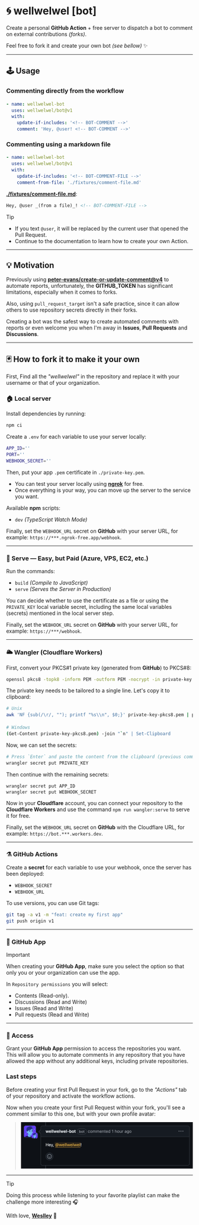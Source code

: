 # 🌀 wellwelwel [bot]

Create a personal **GitHub Action** + free server to dispatch a bot to comment on external contributions _(forks)_.

Feel free to fork it and create your own bot _(see bellow)_ ✨

---

## 🕹️ Usage

### Commenting directly from the workflow

```yml
- name: wellwelwel-bot
  uses: wellwelwel/bot@v1
  with:
    update-if-includes: '<!-- BOT-COMMENT -->'
    comment: 'Hey, @user! <!-- BOT-COMMENT -->'
```

### Commenting using a markdown file

```yml
- name: wellwelwel-bot
  uses: wellwelwel/bot@v1
  with:
    update-if-includes: '<!-- BOT-COMMENT-FILE -->'
    comment-from-file: './fixtures/comment-file.md'
```

[**./fixtures/comment-file.md**](./fixtures/comment-file.md):

```md
Hey, @user _(from a file)_! <!-- BOT-COMMENT-FILE -->
```

> [!TIP]
>
> - If you text `@user`, it will be replaced by the current user that opened the Pull Request.
> - Continue to the documentation to learn how to create your own Action.

---

## 💡 Motivation

Previously using [**peter-evans/create-or-update-comment@v4**](https://github.com/peter-evans/create-or-update-comment) to automate reports, unfortunately, the **GITHUB_TOKEN** has significant limitations, especially when it comes to forks.

Also, using `pull_request_target` isn't a safe practice, since it can allow others to use repository secrets directly in their forks.

Creating a bot was the safest way to create automated comments with reports or even welcome you when I'm away in **Issues**, **Pull Requests** and **Discussions**.

---

## 🃏 How to fork it to make it your own

First, Find all the _"wellwelwel"_ in the repository and replace it with your username or that of your organization.

### 🏠 Local server

Install dependencies by running:

```sh
npm ci
```

Create a `.env` for each variable to use your server locally:

```sh
APP_ID=''
PORT=''
WEBHOOK_SECRET=''
```

Then, put your app `.pem` certificate in `./private-key.pem`.

- You can test your server locally using [**ngrok**](https://ngrok.com/) for free.
- Once everything is your way, you can move up the server to the service you want.

Available **npm** scripts:

- `dev` _(TypeScript Watch Mode)_

Finally, set the `WEBHOOK_URL` secret on **GitHub** with your server URL, for example: `https://***.ngrok-free.app/webhook`.

---

### 🛜 Serve — Easy, but Paid (Azure, VPS, EC2, etc.)

Run the commands:

- `build` _(Compile to JavaScript)_
- `serve` _(Serves the Server in Production)_

You can decide whether to use the certificate as a file or using the `PRIVATE_KEY` local variable secret, including the same local variables (secrets) mentioned in the local server step.

Finally, set the `WEBHOOK_URL` secret on **GitHub** with your server URL, for example: `https://***/webhook`.

---

### 🌥️ Wangler (Cloudflare Workers)

First, convert your PKCS#1 private key (generated from **GitHub**) to PKCS#8:

```sh
openssl pkcs8 -topk8 -inform PEM -outform PEM -nocrypt -in private-key.pem -out private-key-pkcs8.pem
```

The private key needs to be tailored to a single line. Let's copy it to clipboard:

```sh
# Unix
awk 'NF {sub(/\r/, ""); printf "%s\\n", $0;}' private-key-pkcs8.pem | pbcopy

# Windows
(Get-Content private-key-pkcs8.pem) -join "`n" | Set-Clipboard
```

Now, we can set the secrets:

```sh
# Press `Enter` and paste the content from the clipboard (previous command)
wrangler secret put PRIVATE_KEY
```

Then continue with the remaining secrets:

```
wrangler secret put APP_ID
wrangler secret put WEBHOOK_SECRET
```

Now in your **Cloudflare** account, you can connect your repository to the **Cloudflare Workers** and use the command `npm run wangler:serve` to serve it for free.

Finally, set the `WEBHOOK_URL` secret on **GitHub** with the Cloudflare URL, for example: `https://bot.***.workers.dev`.

---

### ⚗️ GitHub Actions

Create a **secret** for each variable to use your webhook, once the server has been deployed:

- `WEBHOOK_SECRET`
- `WEBHOOK_URL`

To use versions, you can use Git tags:

```sh
git tag -a v1 -m "feat: create my first app"
git push origin v1
```

---

### 🤖 GitHub App

> [!IMPORTANT]
> When creating your **GitHub App**, make sure you select the option so that only you or your organization can use the app.

In `Repository permissions` you will select:

- Contents (Read-only).
- Discussions (Read and Write)
- Issues (Read and Write)
- Pull requests (Read and Write)

---

### 🔑 Access

Grant your **GitHub App** permission to access the repositories you want. This will allow you to automate comments in any repository that you have allowed the app without any additional keys, including private repositories.

### Last steps

Before creating your first Pull Request in your fork, go to the _"Actions"_ tab of your repository and activate the workflow actions.

Now when you create your first Pull Request within your fork, you'll see a comment similar to this one, but with your own profile avatar:

> <img src="./fixtures/sample.png" width="560" />

---

> [!TIP]
> Doing this process while listening to your favorite playlist can make the challenge more interesting 🎧

With love, [**Weslley**](https://github.com/wellwelwel) 💙
